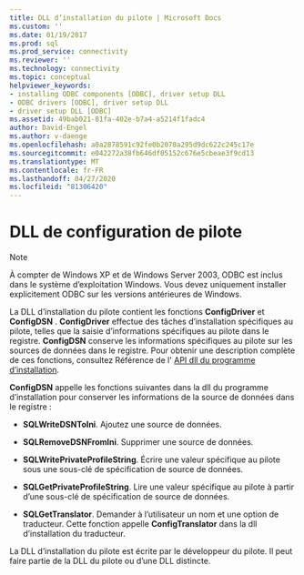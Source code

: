 ```yaml
---
title: DLL d’installation du pilote | Microsoft Docs
ms.custom: ''
ms.date: 01/19/2017
ms.prod: sql
ms.prod_service: connectivity
ms.reviewer: ''
ms.technology: connectivity
ms.topic: conceptual
helpviewer_keywords:
- installing ODBC components [ODBC], driver setup DLL
- ODBC drivers [ODBC], driver setup DLL
- driver setup DLL [ODBC]
ms.assetid: 49bab021-81fa-402e-b7a4-a5214f1fadc4
author: David-Engel
ms.author: v-daenge
ms.openlocfilehash: a0a2878591c92fe0b2070a295d9dc622c245c17e
ms.sourcegitcommit: e042272a38fb646df05152c676e5cbeae3f9cd13
ms.translationtype: MT
ms.contentlocale: fr-FR
ms.lasthandoff: 04/27/2020
ms.locfileid: "81306420"
---
```

# <a name="driver-setup-dll"></a>DLL de configuration de pilote
> [!NOTE]  
>  À compter de Windows XP et de Windows Server 2003, ODBC est inclus dans le système d’exploitation Windows. Vous devez uniquement installer explicitement ODBC sur les versions antérieures de Windows.  
  
 La DLL d’installation du pilote contient les fonctions **ConfigDriver** et **ConfigDSN** . **ConfigDriver** effectue des tâches d’installation spécifiques au pilote, telles que la saisie d’informations spécifiques au pilote dans le registre. **ConfigDSN** conserve les informations spécifiques au pilote sur les sources de données dans le registre. Pour obtenir une description complète de ces fonctions, consultez Référence de l' [API dll du programme d’installation](../../../odbc/reference/syntax/setup-dll-api-reference.md).  
  
 **ConfigDSN** appelle les fonctions suivantes dans la dll du programme d’installation pour conserver les informations de la source de données dans le registre :  
  
-   **SQLWriteDSNToIni**. Ajoutez une source de données.  
  
-   **SQLRemoveDSNFromIni**. Supprimer une source de données.  
  
-   **SQLWritePrivateProfileString**. Écrire une valeur spécifique au pilote sous une sous-clé de spécification de source de données.  
  
-   **SQLGetPrivateProfileString**. Lire une valeur spécifique au pilote à partir d’une sous-clé de spécification de source de données.  
  
-   **SQLGetTranslator**. Demander à l’utilisateur un nom et une option de traducteur. Cette fonction appelle **ConfigTranslator** dans la dll d’installation du traducteur.  
  
 La DLL d’installation du pilote est écrite par le développeur du pilote. Il peut faire partie de la DLL du pilote ou d’une DLL distincte.
